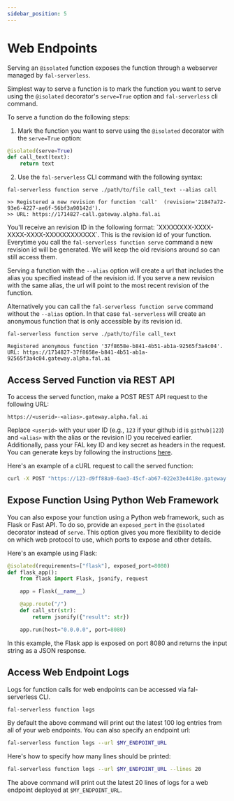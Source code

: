```yaml
---
sidebar_position: 5
---
```


# Web Endpoints

Serving an `@isolated` function exposes the function through a webserver managed by `fal-serverless`.

Simplest way to serve a function is to mark the function you want to serve using the `@isolated` decorator's `serve=True` option and `fal-serverless` cli command.

To serve a function do the following steps:

1. Mark the function you want to serve using the `@isolated` decorator with the `serve=True` option:

```python
@isolated(serve=True)
def call_text(text):
    return text
```

2. Use the `fal-serverless` CLI command with the following syntax:

```
fal-serverless function serve ./path/to/file call_text --alias call

>> Registered a new revision for function 'call'  (revision='21847a72-93e6-4227-ae6f-56bf3a90142d').
>> URL: https://1714827-call.gateway.alpha.fal.ai
```

You'll receive an revision ID in the following format: \`XXXXXXXX-XXXX-XXXX-XXXX-XXXXXXXXXXXX\`. This is the revision id of your function.
Everytime you call the `fal-serverless function serve` command a new revision id will
be generated. We will keep the old revisions around so can still access them.

Serving a function with the `--alias` option will create a url that includes the alias you specified instead of the revision id. If you serve a new revision with the same alias, the url will point to the most recent revision of the function.

Alternatively you can call the `fal-serverless function serve` command without the `--alias` option. In that case `fal-serverless` will create an anonymous function that is only accessible by its revision id.

```
fal-serverless function serve ./path/to/file call_text

Registered anonymous function '37f8658e-b841-4b51-ab1a-92565f3a4c04'.
URL: https://1714827-37f8658e-b841-4b51-ab1a-92565f3a4c04.gateway.alpha.fal.ai
```

## Access Served Function via REST API

To access the served function, make a POST REST API request to the following URL:

```
https://<userid>-<alias>.gateway.alpha.fal.ai
```

Replace `<userid>` with your user ID (e.g., `123` if your github id is `github|123`) and `<alias>` with the alias or the revision ID you received earlier. Additionally, pass your FAL key ID and key secret as headers in the request. You can generate keys by following the instructions [here](https://docs.fal.ai/fal-serverless/authentication/env_var).

Here's an example of a cURL request to call the served function:

```bash
curl -X POST "https://123-d9ff88a9-6ae3-45cf-ab67-022e33e4418e.gateway.alpha.fal.ai" -H "Content-Type: application/json" -H "X-Fal-Key-Id:xxxx" -H "X-Fal-Key-Secret:xxxx" -d '{"str":"str to be returned"}'
```

## Expose Function Using Python Web Framework

You can also expose your function using a Python web framework, such as Flask or Fast API. To do so, provide an `exposed_port` in the `@isolated` decorator instead of `serve`. This option gives you more flexibility to decide on which web protocol to use, which ports to expose and other details.

Here's an example using Flask:

```python
@isolated(requirements=["flask"], exposed_port=8080)
def flask_app():
    from flask import Flask, jsonify, request

    app = Flask(__name__)

    @app.route("/")
    def call_str(str):
        return jsonify({"result": str})

    app.run(host="0.0.0.0", port=8080)

```

In this example, the Flask app is exposed on port 8080 and returns the input string as a JSON response.

## Access Web Endpoint Logs
Logs for function calls for web endpoints can be accessed via fal-serverless CLI.

```bash
fal-serverless function logs
```

By default the above command will print out the latest 100 log entries from all of your web endpoints. You can also specify an endpoint url:

```bash
fal-serverless function logs --url $MY_ENDPOINT_URL
```

Here's how to specify how many lines should be printed:

```bash
fal-serverless function logs --url $MY_ENDPOINT_URL --lines 20
```

The above command will print out the latest 20 lines of logs for a web endpoint deployed at `$MY_ENDPOINT_URL`.
